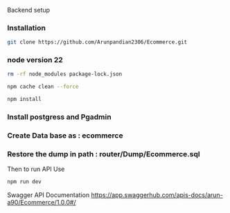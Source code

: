 Backend setup

### Installation
```bash
git clone https://github.com/Arunpandian2306/Ecommerce.git
```
### node version 22

```bash
rm -rf node_modules package-lock.json
```

```bash
npm cache clean --force
```

```bash
npm install
```

### Install postgress and Pgadmin

### Create Data base as : ecommerce

### Restore the dump in path : router/Dump/Ecommerce.sql

Then to run API Use
```bash
npm run dev
```


Swagger API Documentation
https://app.swaggerhub.com/apis-docs/arun-a90/Ecommerce/1.0.0#/
